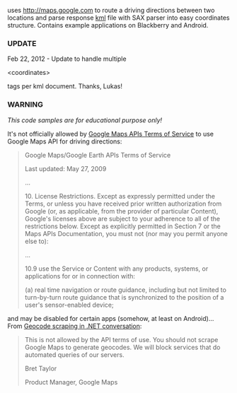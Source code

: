 uses <a href='http://maps.google.com'><a href='http://maps.google.com'>http://maps.google.com</a></a> to route a driving directions between two locations and parse response <a href='http://code.google.com/intl/uk/apis/kml/documentation/'>kml</a> file with SAX parser into easy coordinates structure. Contains example applications on Blackberry and Android.

<h3>UPDATE</h3>
Feb 22, 2012 - Update to handle multiple 

&lt;coordinates&gt;

 tags per kml document. Thanks, Lukas!

<h3>WARNING</h3>
<p><i>This code samples are for educational purpose only!</i></p>
<p>It's not officially allowed by <a href='http://code.google.com/intl/uk/apis/maps/terms.html'>Google Maps APIs Terms of Service</a> to use Google Maps API for driving directions:</p>
<blockquote>
<p>Google Maps/Google Earth APIs Terms of Service</p>
<p>Last updated: May 27, 2009</p>
<p>...</p>
<p>10. License Restrictions. Except as expressly permitted under the Terms, or unless you have received prior written authorization from Google (or, as applicable, from the provider of particular Content), Google's licenses above are subject to your adherence to all of the restrictions below. Except as explicitly permitted in Section 7 or the Maps APIs Documentation, you must not (nor may you permit anyone else to):</p>
<p>...</p>
<p>10.9 use the Service or Content with any products, systems, or applications for or in connection with:</p>
<p>(a) real time navigation or route guidance, including but not limited to turn-by-turn route guidance that is synchronized to the position of a user's sensor-enabled device;</p>
</blockquote>
and may be disabled for certain apps (somehow, at least on Android)... From <a href='http://groups.google.com/group/Google-Maps-API/msg/7fa25a13e6153d02'>Geocode scraping in .NET conversation</a>:
<blockquote>
<p>This is not allowed by the API terms of use.  You should not scrape<br>
Google Maps to generate geocodes.  We will block services that do<br>
automated queries of our servers.</p>
<p>Bret Taylor</p>
<p>Product Manager, Google Maps</p>
</blockquote>